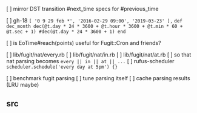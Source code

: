 
[ ] mirror DST transition #next_time specs for #previous_time

[ ] gh-18
    `[ '0 9 29 feb *', '2016-02-29 09:00', '2019-03-23' ],`
    ```
    def dec_month
      dec(@t.day * 24 * 3600 + @t.hour * 3600 + @t.min * 60 + @t.sec + 1)
      #dec(@t.day * 24 * 3600 + 1)
    end
    ```

[ ] is EoTime#reach(points) useful for Fugit::Cron and friends?

[ ] lib/fugit/nat/every.rb
[ ] lib/fugit/nat/in.rb
[ ] lib/fugit/nat/at.rb
[ ] so that nat parsing becomes `every || in || at || ...`
[ ] rufus-scheduler `scheduler.schedule('every day at 5pm') {}`

[ ] benchmark fugit parsing
[ ] tune parsing itself
[ ] cache parsing results (LRU maybe)

## src


